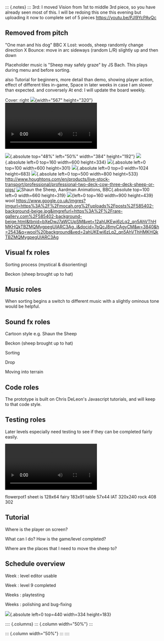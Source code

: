 ::: {.notes}
:::
3rd: I moved Vision from 1st to middle 3rd piece, so you have already seen most of this. I will be redoing this one this evening but uploading it now to complete set of 5 pieces https://youtu.be/PJI9YcPAvQc

## Removed from pitch
"One man and his dog" BBC
X Lost: woods, sheep randomly change direction
X Bounce: move in arc sideways (random L/R) slightly up and then down

Placeholder music is "Sheep may safely graze" by JS Bach. This plays during menu and before sorting. 

 also Tutorial for beginners, more detail than demo, showing player action, effect of different tiles in-game,
Space in later weeks in case I am slower than expected. and conversely 
At end: I will update the board weekly. 

Cover: right ![](GIF/divide_flock_Churchmount_pause.gif){width="567" height="320"}
<video data-autoplay>
<source data-src="video/InPen-OneManAndHisDog-930x510.mp4" type="video/mp4" />
</video>

![](img/flowerpot1.png){.absolute top="48%" left="50%" width="384" height="192"}
![](GIF/OotH-toPen-ez-optimized.gif){.absolute left=0 top=160 width=600 height=334}
![](GIF/scatter-8s-ez-opt-crop.gif){.absolute left=0 top=100 width=600 height=301}
![](img/blue-lindley-hall-farms-ltd-2.jpg){.absolute left=0 top=0 width=1024 height=683}
![](img/red_two_deck_sheep_lorry.jpg){.absolute left=0 top=500 width=800 height=533} http://www.houghtons.com/en/products/live-stock-transport/professional/professional-two-deck-cow-three-deck-sheep-or-pigs/
![Shaun the Sheep, Aardman Animations, BBC](img/shaun_house_660_319.webp){.absolute top=100 left=0 width=660 height=319}
![](img/red_blue_sheep_crop.jpg){left=0 top=160 width=900 height=439}
wool https://www.google.co.uk/imgres?imgurl=https%3A%2F%2Fmocah.org%2Fuploads%2Fposts%2F585402-background-beige.jpg&imgrefurl=https%3A%2F%2Frare-gallery.com%2F585402-background-beige.html&tbnid=bXeDwJ7aWCUpSM&vet=12ahUKEwj6zLq2_qn5AhVThHMKHQkTBZMQMygpegUIARC3Ag..i&docid=7pQcJ8myCAgyCM&w=3840&h=2543&q=wool%20background&ved=2ahUKEwj6zLq2_qn5AhVThHMKHQkTBZMQMygpegUIARC3Ag

## Visual fx roles

Sorting process (mystical & disorienting)

Beckon (sheep brought up to hat)

## Music roles

When sorting begins a switch to different music with a slightly ominous tone would be helpful.

## Sound fx roles

Cartoon style e.g. Shaun the Sheep

Beckon (sheep brought up to hat)

Sorting

Drop

Moving into terrain

## Code roles

The prototype is built on Chris DeLeon's Javascript tutorials, and will keep to that code style.

## Testing roles

Later levels especially need testing to see if they can be completed fairly easily.

<video data-autoplay src="video/OneOfTheHerd_Level_3_Trim.mp4"></video>

flowerpot1 sheet is 128x64  fairy 183x91 table 57x44 
IAT 320x240  rock 408 302

## Tutorial

Where is the player on screen?

What can I do? How is the game/level completed?

Where are the places that I need to move the sheep to?

## Schedule overview

Week : level editor usable

Week : level 9 completed

Weeks : playtesting

Weeks : polishing and bug-fixing

![](GIF/Frogger_Parker_anim_crop_flip.gif){.absolute left=0 top=440 width=334 height=183}

:::: {.columns}
::: {.column width="50%"}
:::

::: {.column width="50%"}
:::
::::
